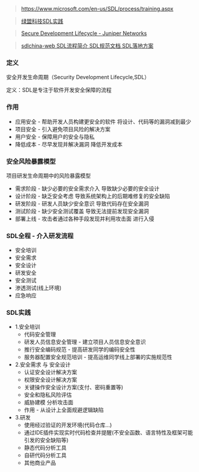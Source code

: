 >https://www.microsoft.com/en-us/SDL/process/training.aspx

>[绿盟科技SDL实践](http://blog.nsfocus.net/nsfocus-adsl/)

>[Secure Development Lifecycle - Juniper Networks](https://www.juniper.net/us/en/security/sdl/)

>[sdlchina-web SDL流程简介 SDL规范文档 SDL落地方案](https://github.com/SecurityPaper/SecurityPaper-web/tree/master/_posts)


### 定义

安全开发生命周期（Security Development Lifecycle,SDL）

定义：SDL是专注于软件开发安全保障的流程

### 作用

* 应用安全 - 帮助开发人员构建更安全的软件 将设计、代码等的漏洞减到最少
* 项目安全 - 引入避免项目风险的解决方案
* 用户安全 - 保障用户的安全与隐私
* 降低成本 - 尽早发现并解决漏洞 降低开发成本

### 安全风险暴露模型

项目研发生命周期中的风险暴露模型
* 需求阶段 - 缺少必要的安全需求介入 导致缺少必要的安全设计
* 设计阶段 - 缺乏安全考虑 导致系统架构上的后期难修复的安全缺陷
* 研发阶段 - 研发人员缺少安全意识 导致代码存在安全漏洞
* 测试阶段 - 缺少安全测试覆盖 导致无法提前发现安全漏洞
* 部署上线 - 攻击者通过各种手段发现并利用攻击面 进行入侵


### SDL全程 - 介入研发流程

* 安全培训
* 安全需求
* 安全设计
* 研发安全
* 安全测试
* 渗透测试(线上环境)
* 应急响应

### SDL实践

* 1.安全培训
  * 代码安全管理
  * 研发人员信息安全管理 - 建立项目人员信息安全意识
  * 推行安全编码规范 - 提高研发同学的编码安全性
  * 服务器配置安全规范培训 - 提高运维同学线上部署的实施规范性
* 2.安全需求 与 安全设计
  * 认证安全设计解决方案
  * 权限安全设计解决方案
  * 关键操作安全设计方案(支付、密码重置等)
  * 安全和隐私风险评估
  * 威胁建模 分析攻击面
  * 作用 - 从设计上全面规避逻辑缺陷
* 3.研发
  * 使用经过验证的开发环境(代码仓库...)
  * 通过IDE插件实现实时代码检查并提醒(不安全函数、语言特性及框架可能引发的安全缺陷等)
  * 静态代码分析工具
  * 自研代码分析工具
  * 其他商业产品
